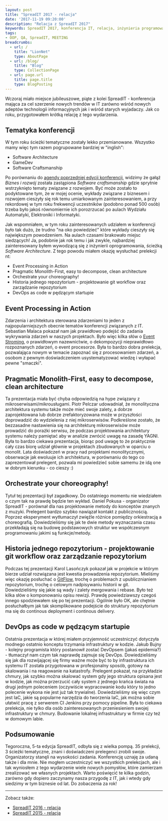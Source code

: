 ```yaml
---
layout: post
title: "SpreadIT 2017 - relacja"
date: '2017-11-19 09:20:00'
description: "Relacja z SpreadIT 2017"
keywords: SpreadIT 2017, konferencja IT, relacja, inżynieria programowania, jakość kodu, programowanie gier, biznes i rozwój
tags:
- OOP, QA, SpreadIT, MEETING
breadcrumbs:
  - url: /
    title: "LionNet"
    type: AboutPage
  - url: /blog/
    title: "Blog"
    type: CollectionPage
  - url: page.url
    title: page.title
    type: BlogPosting
---
```


Wczoraj miało miejsce jubileuszowe, piąte z kolei SpreadIT - konferencja mająca za cel szerzenie nowych trendów w IT zarówno wśród nowych adeptów technologii informacyjnych jak i wśród starych wyjadaczy. Jak co roku, przygotowałem krótką relację z tego wydarzenia.

## Tematyka konferencji

W tym roku ścieżki tematyczne zostały lekko przemianowane. Wszystko mamy więc tym razem pogrupowane bardziej w "inglish":

* Software Architecture
* GameDev
* Software Craftsmanship

Po porównaniu do [agendy poprzedniej edycji konferencji][1], widzimy że gałąź *Biznes i rozwój* została zastąpiona *Software craftsmanship* gdzie sprytnie wstrzyknięto tematy związane z rozwojem. Być może zostało to podyktowane tym, że w mojej ocenie, wykłady związane z biznesem i rozwojem cieszyły się rok temu umiarkowanym zainteresowaniem, a przy rekordowej w tym roku frekwencji uczestników (podobno ponad 500 osób) trzeba było jakoś równomiernie ich porozrzucać po aulach Wydziału Automatyki, Elektroniki i Informatyki.

Jak wspomniałem, w tym roku zainteresowanych udziałem w konferencji było tak dużo, że trudno "na oko powiedzieć" które wykłady cieszyły się największym powodzeniem. Na aulach czasami brakowało miejsc siedzących! Ja, podobnie jak rok temu i jak zwykle, najbardziej zainteresowany byłem wywodzącą się z inżynierii oprogramowania, ścieżką *Software Architecture*. Z tego powodu miałem okazję wysłuchać prelekcji nt:

* Event Processing in Action
* Pragmatic Monolith-First, easy to decompose, clean architecture
* Orchestrate your choreography!
* Historia jednego repozytorium - projektowanie git workflow oraz zarządzanie repozytorium
* DevOps as code w pędzącym startupie

## Event Processing in Action

Zdarzenia i architektura sterowana zdarzeniami to jeden z najpopularniejszych obecnie tematów konferencji związanych z IT. Sebastian Malaca pokazał nam jak prawidłowo podejść do zadania wykrywania zdarzeń w naszych projektach. Było więc kilka słów o [Event Stroming][2], o prawidłowym nazewnictwie, o dekompozycji nieprawidłowo rozpoznanych zdarzeń, o event procesorze. Była to bardzo dobra prelekcja, pozwalająca nowym w temacie zapoznać się z procesowaniem zdarzeń, a osobom z pewnym doświadczeniem usystematyzować wiedzę i wyłapać pewne "smaczki".

## Pragmatic Monolith-First, easy to decompose, clean architecture

Ta prezentacja miała być chyba odpowiedzią na hype związany z mikroserwisami/mikrousługami. Piotr Pelczar udowadniał, że monolityczna architektura systemu także może mieć swoje zalety, a dobrze zaprojektowana lub dobrze zrefaktoryzowana może w przyszłości doprowadzić do wydzielenia z niej mikroserwisów. Podkreślone zostało, że bezzasadne nastawienia się na architekturę mikroserwisów może prowadzić do porażki serwisu, że podczas projektowania architektury systemu należy pamiętać aby w analizie zwrócić uwagę na zasadę YAGNI. Była to bardzo ciekawa prezentacja, biorąc pod uwagę to że praktycznie cały czas biorę udział głównie w projektach zbudowanych w oparciu o monolit. Lata doświadczeń w pracy nad projektami monolitycznymi, obserwacje jak ewoluuje ich architektura, w porównaniu do tego co zaprezentował prelegent, pozwala mi powiedzieć sobie samemu że idą one w dobrym kierunku - co cieszy :)

## Orchestrate your choreography!

Tytuł tej prezentacji był zagadkowy. Do ostatniego momentu nie wiedziałem o czym tak na prawdę będzie ten wykład. Daniel Pokusa - organizator SpreadIT - porównał dla nas projektowanie metody do konceptów znanych z muzyki. Prelegent bardzo szybko nawiązał kontakt z publicznością. Poprzez eksperyment wytłumaczył zwięźle różnice pomiędzy orkiestracją a choreografią.  Dowiedzieliśmy się jak te dwie metody wyznaczania czasu przekładają się na budowę podstawowych struktur we współczesnym programowaniu jakimi są funkcje/metody.

## Historia jednego repozytorium - projektowanie git workflow oraz zarządzanie repozytorium

Podczas tej prezentacji Karol Lasończyk pokazał jak w projekcie w którym bierze udział rozwiązana jest kwestia prowadzenia repozytorium. Mieliśmy więc okazję posłuchać o [GitFlow][3], trochę o problemach z upublicznianiem repozytorium, trochę o celowym nadpisywaniu historii w git. Dowiedzieliśmy się jakie są wady i zalety mergowania i rebase. Było też kilka słów o komponowaniu opisu rewizji. Prawdę powiedziawszy czegoś innego spodziewałem się po tej prezentacji. Ogólnie było OK, ale chętnie posłuchałbym jak tak skomplikowane podejście do struktury repozytorium ma się do continous deployment i continous delivery.

## DevOps as code w pędzącym startupie

Ostatnia prezentacja w której miałem przyjemność uczestniczyć dotyczyła modnego ostatnio konceptu trzymania infrastruktury w kodzie. Jakub Bujny - kolejny programista który postanowił zostać DevOpsem (jakaś epidemia?) - tłumaczył nam czym tak naprawdę zajmuje się DevOps. Dowiedzieliśmy się jak dla rozwijającej się firmy ważne może być to by infrastruktura ich systemu IT została przygotowana w profesjonalny sposób, gotowy na skalowania i na reagowanie na katastrofy. Prelegent pokazał, na przykładzie chmury, jak szybko można skalować system gdy jego struktura opisana jest w kodzie, jak można przerzucić cały system z jednego krańca świata na drugi jednym poleceniem (oczywiście wypracowanie kodu który to jedno polecenie wykona nie jest już tak trywialne). Dowiedzieliśmy się więc czym jest IaC, jakie są popularne narzędzia do tworzenia IaC, jak można sobie ułatwić pracę z serwerem CI Jenkins przy pomocy pipeline. Była to ciekawa prelekcja, nie tylko dla osób zainteresowanych przeniesieniem swojej infrastruktury w chmury. Budowanie lokalnej infrastruktury w firmie czy też w domowym labie.

## Podsumowanie

Tegoroczna, 5-ta edycja SpreadIT, odbyła się z wielka pompą. 35 prelekcji, 3 ścieżki tematyczne, znani i doświadczeni prelegenci zrobili swoje. Organizatorzy stanęli na wysokości zadania. Konferencję uznaję za udaną także i dla mnie. Nie mogłem uczestniczyć we wszystkich prelekcjach, ale i tak wyniosłem z tego wydarzenie wiele nowych pomysłów, które zamierzam zrealizować we własnych projektach. Warto poświęcić te kilka godzin, zarówno gdy dopiero zaczynamy nasza przygodę z IT, jak i wtedy gdy siedzimy w tym biznesie od lat. Do zobaczenia za rok!

[1]: /2016/11/20/spreadit-2016-relacja.html
[2]: https://en.wikipedia.org/wiki/Event_storming
[3]: https://www.atlassian.com/git/tutorials/comparing-workflows/gitflow-workflow

* * *

Zobacz także:

* [SpreadIT 2016 - relacja]({{site.url}}/2016/11/20/spreadit-2016-relacja.html)
* [SpreadIT 2015 - relacja]({{site.url}}/2015/11/22/spreadit-2015-relacja.html)



